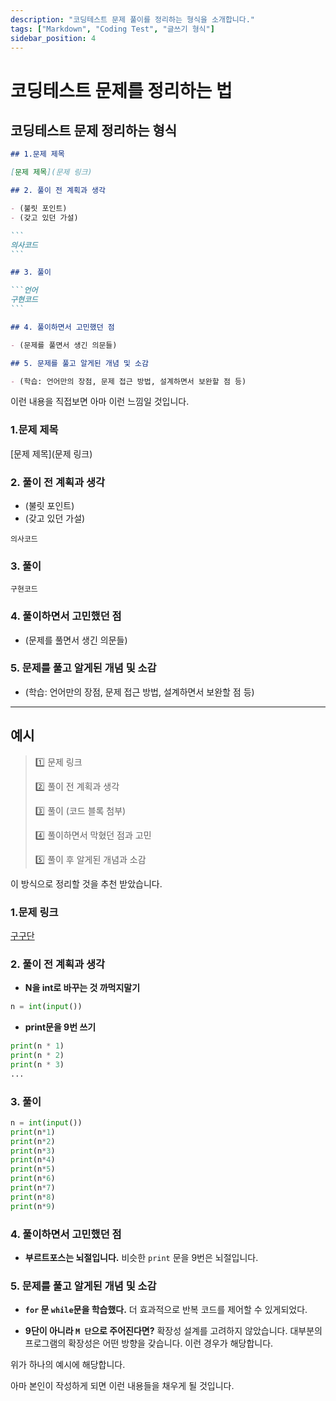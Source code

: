 ```yaml
---
description: "코딩테스트 문제 풀이를 정리하는 형식을 소개합니다."
tags: ["Markdown", "Coding Test", "글쓰기 형식"]
sidebar_position: 4
---
```


# 코딩테스트 문제를 정리하는 법

<!-- 문제를 풀 때 시간을 초과하고 정리하는 방식도 좋을 것 같습니다. -->

## 코딩테스트 문제 정리하는 형식

````md
## 1.문제 제목

[문제 제목](문제 링크)

## 2. 풀이 전 계획과 생각

- (불릿 포인트)
- (갖고 있던 가설)

```
의사코드
```

## 3. 풀이

```언어
구현코드
```

## 4. 풀이하면서 고민했던 점

- (문제를 풀면서 생긴 의문들)

## 5. 문제를 풀고 알게된 개념 및 소감

- (학습: 언어만의 장점, 문제 접근 방법, 설계하면서 보완할 점 등)
````

이런 내용을 직접보면 아마 이런 느낌일 것입니다.

### 1.문제 제목

[문제 제목](문제 링크)

### 2. 풀이 전 계획과 생각

- (불릿 포인트)
- (갖고 있던 가설)

```
의사코드
```

### 3. 풀이

```언어
구현코드
```

### 4. 풀이하면서 고민했던 점

- (문제를 풀면서 생긴 의문들)

### 5. 문제를 풀고 알게된 개념 및 소감

- (학습: 언어만의 장점, 문제 접근 방법, 설계하면서 보완할 점 등)

---

## 예시

> 1️⃣ 문제 링크
>
> 2️⃣ 풀이 전 계획과 생각
>
> 3️⃣ 풀이 (코드 블록 첨부)
>
> 4️⃣ 풀이하면서 막혔던 점과 고민
>
> 5️⃣ 풀이 후 알게된 개념과 소감

이 방식으로 정리할 것을 추천 받았습니다.

### 1.문제 링크

[구구단](https://www.acmicpc.net/problem/2739)

### 2. 풀이 전 계획과 생각

- **N을 int로 바꾸는 것 까먹지말기**

```python
n = int(input())
```

- **print문을 9번 쓰기**

```python
print(n * 1)
print(n * 2)
print(n * 3)
...
```

### 3. 풀이

```python
n = int(input())
print(n*1)
print(n*2)
print(n*3)
print(n*4)
print(n*5)
print(n*6)
print(n*7)
print(n*8)
print(n*9)
```

### 4. 풀이하면서 고민했던 점

- **부르트포스는 뇌절입니다.**
  비슷한 `print` 문을 9번은 뇌절입니다.

### 5. 문제를 풀고 알게된 개념 및 소감

- **`for` 문 `while`문을 학습했다.**
  더 효과적으로 반복 코드를 제어할 수 있게되었다.

- **9단이 아니라 `M 단`으로 주어진다면?**
  확장성 설계를 고려하지 않았습니다. 대부분의 프로그램의 확장성은 어떤 방향을 갖습니다. 이런 경우가 해당합니다.

위가 하나의 예시에 해당합니다.

아마 본인이 작성하게 되면 이런 내용들을 채우게 될 것입니다.

